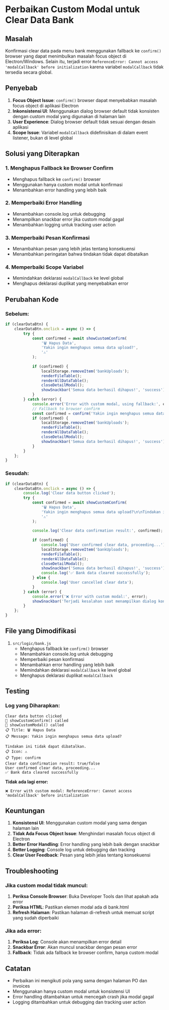 # Perbaikan Custom Modal untuk Clear Data Bank

## Masalah
Konfirmasi clear data pada menu bank menggunakan fallback ke `confirm()` browser yang dapat menimbulkan masalah focus object di Electron/Windows. Selain itu, terjadi error `ReferenceError: Cannot access 'modalCallback' before initialization` karena variabel `modalCallback` tidak tersedia secara global.

## Penyebab
1. **Focus Object Issue**: `confirm()` browser dapat menyebabkan masalah focus object di aplikasi Electron
2. **Inkonsistensi UI**: Menggunakan dialog browser default tidak konsisten dengan custom modal yang digunakan di halaman lain
3. **User Experience**: Dialog browser default tidak sesuai dengan desain aplikasi
4. **Scope Issue**: Variabel `modalCallback` didefinisikan di dalam event listener, bukan di level global

## Solusi yang Diterapkan

### 1. Menghapus Fallback ke Browser Confirm
- Menghapus fallback ke `confirm()` browser
- Menggunakan hanya custom modal untuk konfirmasi
- Menambahkan error handling yang lebih baik

### 2. Memperbaiki Error Handling
- Menambahkan console.log untuk debugging
- Menampilkan snackbar error jika custom modal gagal
- Menambahkan logging untuk tracking user action

### 3. Memperbaiki Pesan Konfirmasi
- Menambahkan pesan yang lebih jelas tentang konsekuensi
- Menambahkan peringatan bahwa tindakan tidak dapat dibatalkan

### 4. Memperbaiki Scope Variabel
- Memindahkan deklarasi `modalCallback` ke level global
- Menghapus deklarasi duplikat yang menyebabkan error

## Perubahan Kode

### Sebelum:
```javascript
if (clearDataBtn) {
    clearDataBtn.onclick = async () => {
        try {
            const confirmed = await showCustomConfirm(
                '🗑️ Hapus Data',
                'Yakin ingin menghapus semua data upload?',
                '⚠️'
            );
            
            if (confirmed) {
                localStorage.removeItem('bankUploads');
                renderFileTable();
                renderAllDataTable();
                closeDetailModal();
                showSnackbar('Semua data berhasil dihapus!', 'success');
            }
        } catch (error) {
            console.error('Error with custom modal, using fallback:', error);
            // Fallback to browser confirm
            const confirmed = confirm('Yakin ingin menghapus semua data upload?');
            if (confirmed) {
                localStorage.removeItem('bankUploads');
                renderFileTable();
                renderAllDataTable();
                closeDetailModal();
                showSnackbar('Semua data berhasil dihapus!', 'success');
            }
        }
    };
}
```

### Sesudah:
```javascript
if (clearDataBtn) {
    clearDataBtn.onclick = async () => {
        console.log('Clear data button clicked');
        try {
            const confirmed = await showCustomConfirm(
                '🗑️ Hapus Data',
                'Yakin ingin menghapus semua data upload?\n\nTindakan ini tidak dapat dibatalkan.',
                '⚠️'
            );
            
            console.log('Clear data confirmation result:', confirmed);
            
            if (confirmed) {
                console.log('User confirmed clear data, proceeding...');
                localStorage.removeItem('bankUploads');
                renderFileTable();
                renderAllDataTable();
                closeDetailModal();
                showSnackbar('Semua data berhasil dihapus!', 'success');
                console.log('✅ Bank data cleared successfully');
            } else {
                console.log('User cancelled clear data');
            }
        } catch (error) {
            console.error('❌ Error with custom modal:', error);
            showSnackbar('Terjadi kesalahan saat menampilkan dialog konfirmasi', 'error');
        }
    };
}
```

## File yang Dimodifikasi

1. `src/logic/bank.js`
   - Menghapus fallback ke `confirm()` browser
   - Menambahkan console.log untuk debugging
   - Memperbaiki pesan konfirmasi
   - Menambahkan error handling yang lebih baik
   - Memindahkan deklarasi `modalCallback` ke level global
   - Menghapus deklarasi duplikat `modalCallback`

## Testing

### Log yang Diharapkan:
```
Clear data button clicked
🚀 showCustomConfirm() called
🚀 showCustomModal() called
📋 Title: 🗑️ Hapus Data
📋 Message: Yakin ingin menghapus semua data upload?

Tindakan ini tidak dapat dibatalkan.
📋 Icon: ⚠️
📋 Type: confirm
Clear data confirmation result: true/false
User confirmed clear data, proceeding...
✅ Bank data cleared successfully
```

**Tidak ada lagi error:**
```
❌ Error with custom modal: ReferenceError: Cannot access 'modalCallback' before initialization
```

## Keuntungan

1. **Konsistensi UI**: Menggunakan custom modal yang sama dengan halaman lain
2. **Tidak Ada Focus Object Issue**: Menghindari masalah focus object di Electron
3. **Better Error Handling**: Error handling yang lebih baik dengan snackbar
4. **Better Logging**: Console log untuk debugging dan tracking
5. **Clear User Feedback**: Pesan yang lebih jelas tentang konsekuensi

## Troubleshooting

### Jika custom modal tidak muncul:
1. **Periksa Console Browser**: Buka Developer Tools dan lihat apakah ada error
2. **Periksa HTML**: Pastikan elemen modal ada di bank.html
3. **Refresh Halaman**: Pastikan halaman di-refresh untuk memuat script yang sudah diperbaiki

### Jika ada error:
1. **Periksa Log**: Console akan menampilkan error detail
2. **Snackbar Error**: Akan muncul snackbar dengan pesan error
3. **Fallback**: Tidak ada fallback ke browser confirm, hanya custom modal

## Catatan
- Perbaikan ini mengikuti pola yang sama dengan halaman PO dan invoices
- Menggunakan hanya custom modal untuk konsistensi UI
- Error handling ditambahkan untuk mencegah crash jika modal gagal
- Logging ditambahkan untuk debugging dan tracking user action 